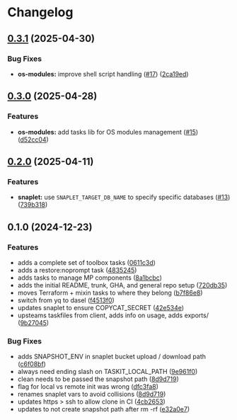 # Changelog

## [0.3.1](https://github.com/masterpointio/taskit/compare/v0.3.0...v0.3.1) (2025-04-30)


### Bug Fixes

* **os-modules:** improve shell script handling ([#17](https://github.com/masterpointio/taskit/issues/17)) ([2ca19ed](https://github.com/masterpointio/taskit/commit/2ca19edb60f18bf07ca1ea49c338bf2c4ad5d3d7))

## [0.3.0](https://github.com/masterpointio/taskit/compare/v0.2.0...v0.3.0) (2025-04-28)


### Features

* **os-modules:** add tasks lib for OS modules management ([#15](https://github.com/masterpointio/taskit/issues/15)) ([d52cc04](https://github.com/masterpointio/taskit/commit/d52cc040049096a3d0962e18a10eb6a7be43baa5))

## [0.2.0](https://github.com/masterpointio/taskit/compare/v0.1.0...v0.2.0) (2025-04-11)


### Features

* **snaplet:** use `SNAPLET_TARGET_DB_NAME` to specify specific databases ([#13](https://github.com/masterpointio/taskit/issues/13)) ([739b318](https://github.com/masterpointio/taskit/commit/739b3185d69d36eac8b8b62f13617651a5d121b8))

## 0.1.0 (2024-12-23)


### Features

* adds a complete set of toolbox tasks ([0611c3d](https://github.com/masterpointio/taskit/commit/0611c3d834d72df37fec991741244a7a57096e3d))
* adds a restore:noprompt task ([4835245](https://github.com/masterpointio/taskit/commit/4835245fb1ad230fc3b27529b3e778b4f43a803c))
* adds tasks to manage MP components ([8a1bcbc](https://github.com/masterpointio/taskit/commit/8a1bcbc3f3b796f2e25831c6f4b73dad46d83e60))
* adds the initial README, trunk, GHA, and general repo setup ([720db35](https://github.com/masterpointio/taskit/commit/720db35ddc5db309ea32d982de23d9066f8b88b5))
* moves Terraform + mixin tasks to where they belong ([b7f86e8](https://github.com/masterpointio/taskit/commit/b7f86e89abea5c860cb1aa358840e73123222280))
* switch from yq to dasel ([f4513f0](https://github.com/masterpointio/taskit/commit/f4513f02f34dd60f91b6e17cd094a3dedc587088))
* updates snaplet to ensure COPYCAT_SECRET ([42e534e](https://github.com/masterpointio/taskit/commit/42e534e9f6592723f38b1d4911e0c65d78785447))
* upsteams taskfiles from client, adds info on usage, adds exports/ ([9b27045](https://github.com/masterpointio/taskit/commit/9b270457b1b1b7d2fed98f713178384e1458ec48))


### Bug Fixes

* adds SNAPSHOT_ENV in snaplet bucket upload / download path ([c6f08bf](https://github.com/masterpointio/taskit/commit/c6f08bf28f4f54d01aff0c3aae46d1899c65a916))
* always need ending slash on TASKIT_LOCAL_PATH ([9e961f0](https://github.com/masterpointio/taskit/commit/9e961f0e992423b851d54648de63f76980e8b931))
* clean needs to be passed the snapshot path ([8d9d719](https://github.com/masterpointio/taskit/commit/8d9d719a7134f20568cd7c48b01de64d53c80ca7))
* flag for local vs remote init was wrong ([dfc3fa8](https://github.com/masterpointio/taskit/commit/dfc3fa862af180fda2b1077d73d93416062e95ad))
* renames snaplet vars to avoid collisions ([8d9d719](https://github.com/masterpointio/taskit/commit/8d9d719a7134f20568cd7c48b01de64d53c80ca7))
* updates https &gt; ssh to allow clone in CI ([4cb2653](https://github.com/masterpointio/taskit/commit/4cb2653d051ddbde1302c85ca8d148a6bcaba9d6))
* updates to not create snapshot path after rm -rf ([e32a0e7](https://github.com/masterpointio/taskit/commit/e32a0e79243d4c48782ab313676f711d9cd779fe))
